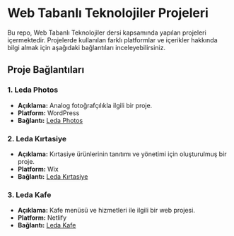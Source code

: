 # Web Tabanlı Teknolojiler Projeleri

Bu repo, Web Tabanlı Teknolojiler dersi kapsamında yapılan projeleri içermektedir. Projelerde kullanılan farklı platformlar ve içerikler hakkında bilgi almak için aşağıdaki bağlantıları inceleyebilirsiniz.

## Proje Bağlantıları

### 1. **Leda Photos**
- **Açıklama:** Analog fotoğrafçılıkla ilgili bir proje.
- **Platform:** WordPress
- **Bağlantı:** [Leda Photos](https://ledaphotos8.wordpress.com/)

### 2. **Leda Kırtasiye**
- **Açıklama:** Kırtasiye ürünlerinin tanıtımı ve yönetimi için oluşturulmuş bir proje.
- **Platform:** Wix
- **Bağlantı:** [Leda Kırtasiye](https://selinpir90.wixsite.com/leda-kirtasiye)

### 3. **Leda Kafe**
- **Açıklama:** Kafe menüsü ve hizmetleri ile ilgili bir web projesi.
- **Platform:** Netlify
- **Bağlantı:** [Leda Kafe](https://ledakafe.netlify.app/#)
